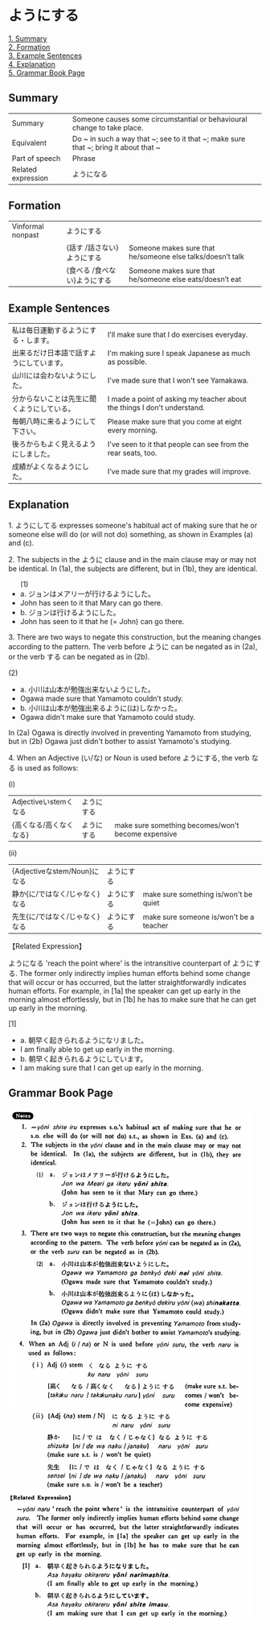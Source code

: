 # ようにする

[1. Summary](#summary)<br>
[2. Formation](#formation)<br>
[3. Example Sentences](#example-sentences)<br>
[4. Explanation](#explanation)<br>
[5. Grammar Book Page](#grammar-book-page)<br>


## Summary

<table><tr>   <td>Summary</td>   <td>Someone causes some circumstantial or behavioural change to take place.</td></tr><tr>   <td>Equivalent</td>   <td>Do ~ in such a way that ~; see to it that ~; make sure that ~; bring it about that ~</td></tr><tr>   <td>Part of speech</td>   <td>Phrase</td></tr><tr>   <td>Related expression</td>   <td>ようになる</td></tr></table>

## Formation

<table class="table"> <tbody><tr class="tr head"> <td class="td"><span class="bold"><span>Vinformal nonpast</span></span></td> <td class="td"><span class="concept">ようにする</span> </td> <td class="td"><span>&nbsp;</span></td> </tr> <tr class="tr"> <td class="td"><span>&nbsp;</span></td> <td class="td"><span>{話す /話さない}<span class="concept">ようにする</span></span></td> <td class="td"><span>Someone    makes sure that he/someone else talks/doesn’t talk</span></td> </tr> <tr class="tr"> <td class="td"><span>&nbsp;</span></td> <td class="td"><span>{食べる /食べない}<span class="concept">ようにする</span></span></td> <td class="td"><span>Someone    makes sure that he/someone else eats/doesn’t eat</span></td> </tr></tbody></table>

## Example Sentences

<table><tr>   <td>私は毎日運動するようにする・します。</td>   <td>I'll make sure that I do exercises everyday.</td></tr><tr>   <td>出来るだけ日本語で話すようにしています。</td>   <td>I'm making sure I speak Japanese as much as possible.</td></tr><tr>   <td>山川には会わないようにした。</td>   <td>I've made sure that I won't see Yamakawa.</td></tr><tr>   <td>分からないことは先生に聞くようにしている。</td>   <td>I made a point of asking my teacher about the things I don't understand.</td></tr><tr>   <td>毎朝八時に来るようにして下さい。</td>   <td>Please make sure that you come at eight every morning.</td></tr><tr>   <td>後ろからもよく見えるようにしました。</td>   <td>I've seen to it that people can see from the rear seats, too.</td></tr><tr>   <td>成績がよくなるようにした。</td>   <td>I’ve made sure that my grades will improve.</td></tr></table>

## Explanation

<p>1. <span class="cloze">ようにしてる</span> expresses someone's habitual act of making sure that he or someone else will do (or will not do) something, as shown in Examples (a) and (c).</p>  <p>2. The subjects in the <span class="cloze">ように</span> clause and in the main clause may or may not be identical. In (1a), the subjects are different, but in (1b), they are identical.</p>  <ul>(1) <li>a. ジョンはメアリ一が行ける<span class="cloze">ようにした</span>。</li> <li>John has seen to it that Mary can go there.</li> <div class="divide"></div> <li>b. ジョンは行ける<span class="cloze">ようにした</span>。</li> <li>John has seen to it that he (= John) can go there.</li> </ul>  <p>3. There are two ways to negate this construction, but the meaning changes according to the pattern. The verb before <span class="cloze">ように</span> can be negated as in (2a), or the verb <span class="cloze">する</span> can be negated as in (2b).</p>  (2)  <ul> <li>a. 小川は山本が勉強出来ない<span class="cloze">ようにした</span>。</li> <li>Ogawa made sure that Yamamoto couldn’t study.</li> <div class="divide"></div> <li>b. 小川は山本が勉強出来る<span class="cloze">ように</span>(は)<span class="cloze">しなかった</span>。</li> <li>Ogawa didn't make sure that Yamamoto could study.</li> </ul>  <p>In (2a) Ogawa is directly involved in preventing Yamamoto from studying, but in (2b) Ogawa just didn't bother to assist Yamamoto's studying.</p>  <p>4. When an Adjective (い/な) or Noun is used before <span class="cloze">ようにする</span>, the verb なる is used as follows:</p>  <p>(i)</p>  <table class="table"> <tbody> <tr class="tr"> <td class="td">Adjectiveいstemくなる</td> <td class="td"><span class="cloze">ようにする</span></td> <td class="td"></td> </tr> <tr class="tr"> <td class="td">{高くなる/高くなくなる}</td> <td class="td"><span class="cloze">ようにする</span></td> <td class="td">make sure something becomes/won't become expensive</td> </tr> </tbody> </table>  <p>(ii)</p>  <table class="table"> <tbody> <tr class="tr"> <td class="td">{Adjectiveなstem/Noun}になる</td> <td class="td"><span class="cloze">ようにする</span></td> <td class="td"></td> </tr> <tr class="tr"> <td class="td">静か{に/ではなく/じゃなく}なる</td> <td class="td"><span class="cloze">ようにする</span></td> <td class="td">make sure something is/won't be quiet</td> </tr> <tr class="tr"> <td class="td">先生{に/ではなく/じゃなく}なる</td> <td class="td"><span class="cloze">ようにする</span></td> <td class="td">make sure someone is/won't be a teacher</td> </tr> </tbody> </table>  <p>【Related Expression】</p>  <p>ようになる 'reach the point where' is the intransitive counterpart of ようにする</span>. The former only indirectly implies human efforts behind some change that will occur or has occurred, but the latter straightforwardly indicates human efforts. For example, in [1a] the speaker can get up early in the morning almost effortlessly, but in [1b] he has to make sure that he can get up early in the morning.</p>  <p>[1]</p>  <ul> <li>a. 朝早く起きられるようになリました。</li> <li>I am finally able to get up early in the morning.</li> <div class="divide"></div> <li>b. 朝早く起きられる<span class="cloze">ようにしています</span>。</li> <li>I am making sure that I can get up early in the morning.</li> </ul>

## Grammar Book Page

![](../img/Basicようにする.png)

